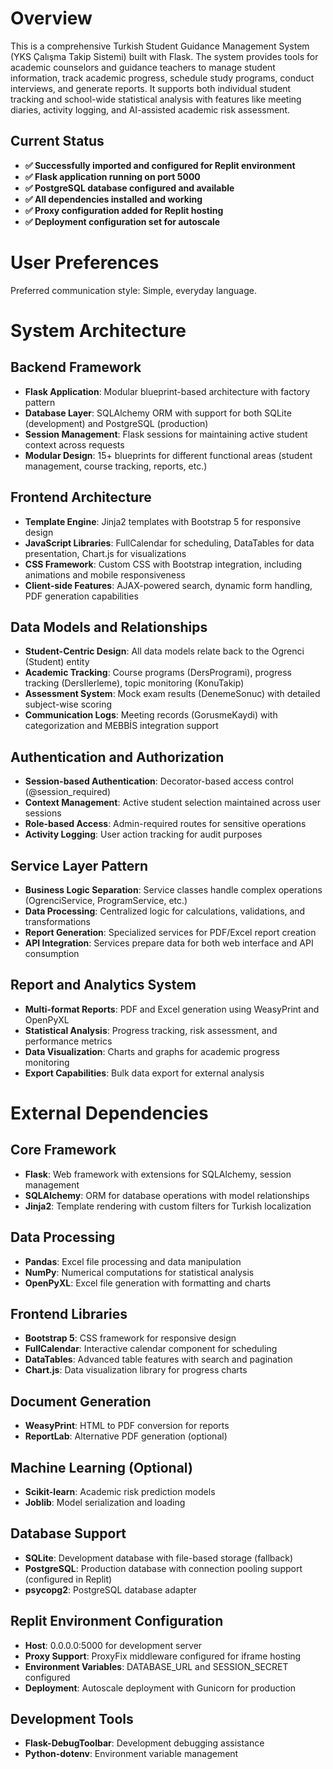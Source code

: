 # Overview

This is a comprehensive Turkish Student Guidance Management System (YKS Çalışma Takip Sistemi) built with Flask. The system provides tools for academic counselors and guidance teachers to manage student information, track academic progress, schedule study programs, conduct interviews, and generate reports. It supports both individual student tracking and school-wide statistical analysis with features like meeting diaries, activity logging, and AI-assisted academic risk assessment.

## Current Status
- **✅ Successfully imported and configured for Replit environment**
- **✅ Flask application running on port 5000**
- **✅ PostgreSQL database configured and available**
- **✅ All dependencies installed and working**
- **✅ Proxy configuration added for Replit hosting**
- **✅ Deployment configuration set for autoscale**

# User Preferences

Preferred communication style: Simple, everyday language.

# System Architecture

## Backend Framework
- **Flask Application**: Modular blueprint-based architecture with factory pattern
- **Database Layer**: SQLAlchemy ORM with support for both SQLite (development) and PostgreSQL (production)
- **Session Management**: Flask sessions for maintaining active student context across requests
- **Modular Design**: 15+ blueprints for different functional areas (student management, course tracking, reports, etc.)

## Frontend Architecture
- **Template Engine**: Jinja2 templates with Bootstrap 5 for responsive design
- **JavaScript Libraries**: FullCalendar for scheduling, DataTables for data presentation, Chart.js for visualizations
- **CSS Framework**: Custom CSS with Bootstrap integration, including animations and mobile responsiveness
- **Client-side Features**: AJAX-powered search, dynamic form handling, PDF generation capabilities

## Data Models and Relationships
- **Student-Centric Design**: All data models relate back to the Ogrenci (Student) entity
- **Academic Tracking**: Course programs (DersProgrami), progress tracking (DersIlerleme), topic monitoring (KonuTakip)
- **Assessment System**: Mock exam results (DenemeSonuc) with detailed subject-wise scoring
- **Communication Logs**: Meeting records (GorusmeKaydi) with categorization and MEBBİS integration support

## Authentication and Authorization
- **Session-based Authentication**: Decorator-based access control (@session_required)
- **Context Management**: Active student selection maintained across user sessions
- **Role-based Access**: Admin-required routes for sensitive operations
- **Activity Logging**: User action tracking for audit purposes

## Service Layer Pattern
- **Business Logic Separation**: Service classes handle complex operations (OgrenciService, ProgramService, etc.)
- **Data Processing**: Centralized logic for calculations, validations, and transformations
- **Report Generation**: Specialized services for PDF/Excel report creation
- **API Integration**: Services prepare data for both web interface and API consumption

## Report and Analytics System
- **Multi-format Reports**: PDF and Excel generation using WeasyPrint and OpenPyXL
- **Statistical Analysis**: Progress tracking, risk assessment, and performance metrics
- **Data Visualization**: Charts and graphs for academic progress monitoring
- **Export Capabilities**: Bulk data export for external analysis

# External Dependencies

## Core Framework
- **Flask**: Web framework with extensions for SQLAlchemy, session management
- **SQLAlchemy**: ORM for database operations with model relationships
- **Jinja2**: Template rendering with custom filters for Turkish localization

## Data Processing
- **Pandas**: Excel file processing and data manipulation
- **NumPy**: Numerical computations for statistical analysis
- **OpenPyXL**: Excel file generation with formatting and charts

## Frontend Libraries
- **Bootstrap 5**: CSS framework for responsive design
- **FullCalendar**: Interactive calendar component for scheduling
- **DataTables**: Advanced table features with search and pagination
- **Chart.js**: Data visualization library for progress charts

## Document Generation
- **WeasyPrint**: HTML to PDF conversion for reports
- **ReportLab**: Alternative PDF generation (optional)

## Machine Learning (Optional)
- **Scikit-learn**: Academic risk prediction models
- **Joblib**: Model serialization and loading

## Database Support
- **SQLite**: Development database with file-based storage (fallback)
- **PostgreSQL**: Production database with connection pooling support (configured in Replit)
- **psycopg2**: PostgreSQL database adapter

## Replit Environment Configuration
- **Host**: 0.0.0.0:5000 for development server
- **Proxy Support**: ProxyFix middleware configured for iframe hosting
- **Environment Variables**: DATABASE_URL and SESSION_SECRET configured
- **Deployment**: Autoscale deployment with Gunicorn for production

## Development Tools
- **Flask-DebugToolbar**: Development debugging assistance
- **Python-dotenv**: Environment variable management